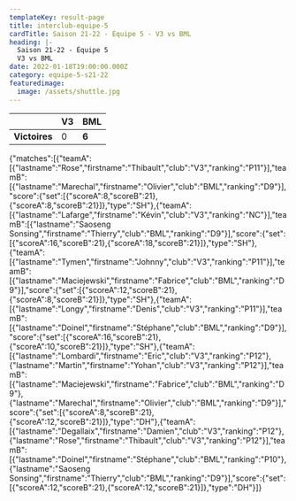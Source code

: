 ```yaml
---
templateKey: result-page
title: interclub-equipe-5
cardTitle: Saison 21-22 - Équipe 5 - V3 vs BML
heading: |-
  Saison 21-22 - Équipe 5
  V3 vs BML
date: 2022-01-18T19:00:00.000Z
category: equipe-5-s21-22
featuredimage:
  image: /assets/shuttle.jpg
---
```

|               | V3   | BML |
| ------------- | ----- | --- |
| **Victoires** | 0 | **6**   |

<scoreboard>{"matches":[{"teamA":[{"lastname":"Rose","firstname":"Thibault","club":"V3","ranking":"P11"}],"teamB":[{"lastname":"Marechal","firstname":"Olivier","club":"BML","ranking":"D9"}],"score":{"set":[{"scoreA":8,"scoreB":21},{"scoreA":8,"scoreB":21}]},"type":"SH"},{"teamA":[{"lastname":"Lafarge","firstname":"Kévin","club":"V3","ranking":"NC"}],"teamB":[{"lastname":"Saoseng Sonsing","firstname":"Thierry","club":"BML","ranking":"D9"}],"score":{"set":[{"scoreA":16,"scoreB":21},{"scoreA":18,"scoreB":21}]},"type":"SH"},{"teamA":[{"lastname":"Tymen","firstname":"Johnny","club":"V3","ranking":"P11"}],"teamB":[{"lastname":"Maciejewski","firstname":"Fabrice","club":"BML","ranking":"D9"}],"score":{"set":[{"scoreA":12,"scoreB":21},{"scoreA":8,"scoreB":21}]},"type":"SH"},{"teamA":[{"lastname":"Longy","firstname":"Denis","club":"V3","ranking":"P11"}],"teamB":[{"lastname":"Doinel","firstname":"Stéphane","club":"BML","ranking":"D9"}],"score":{"set":[{"scoreA":16,"scoreB":21},{"scoreA":10,"scoreB":21}]},"type":"SH"},{"teamA":[{"lastname":"Lombardi","firstname":"Eric","club":"V3","ranking":"P12"},{"lastname":"Martin","firstname":"Yohan","club":"V3","ranking":"P12"}],"teamB":[{"lastname":"Maciejewski","firstname":"Fabrice","club":"BML","ranking":"D9"},{"lastname":"Marechal","firstname":"Olivier","club":"BML","ranking":"D9"}],"score":{"set":[{"scoreA":8,"scoreB":21},{"scoreA":12,"scoreB":21}]},"type":"DH"},{"teamA":[{"lastname":"Degallaix","firstname":"Damien","club":"V3","ranking":"P12"},{"lastname":"Rose","firstname":"Thibault","club":"V3","ranking":"P12"}],"teamB":[{"lastname":"Doinel","firstname":"Stéphane","club":"BML","ranking":"P10"},{"lastname":"Saoseng Sonsing","firstname":"Thierry","club":"BML","ranking":"D9"}],"score":{"set":[{"scoreA":12,"scoreB":21},{"scoreA":12,"scoreB":21}]},"type":"DH"}]}</scoreboard>